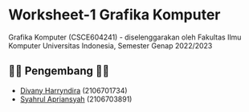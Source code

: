 # Worksheet-1 Grafika Komputer

Grafika Komputer (CSCE604241) - diselenggarakan oleh Fakultas Ilmu Komputer Universitas Indonesia, Semester Genap 2022/2023

## 👨‍💻 Pengembang 👩‍💻
- [Divany Harryndira](https://github.com/divanyh) (2106701734)
- [Syahrul Apriansyah](https://github.com/SyahrulApr86) (2106703891)
 
